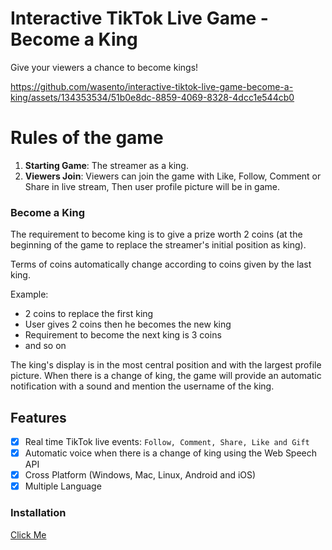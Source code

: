 # Interactive TikTok Live Game - Become a King

Give your viewers a chance to become kings!

https://github.com/wasento/interactive-tiktok-live-game-become-a-king/assets/134353534/51b0e8dc-8859-4069-8328-4dcc1e544cb0

# Rules of the game

1. **Starting Game**: The streamer as a king.
2. **Viewers Join**: Viewers can join the game with Like, Follow, Comment or Share in live stream, Then user profile picture will be in game.

### Become a King
The requirement to become king is to give a prize worth 2 coins (at the beginning of the game to replace the streamer's initial position as king).

Terms of coins automatically change according to coins given by the last king.

Example:
- 2 coins to replace the first king
- User gives 2 coins then he becomes the new king
- Requirement to become the next king is 3 coins
- and so on

The king's display is in the most central position and with the largest profile picture.
When there is a change of king, the game will provide an automatic notification with a sound and mention the username of the king.

## Features

- [x] Real time  TikTok live events: `Follow, Comment, Share, Like and Gift`
- [x] Automatic voice when there is a change of king using the Web Speech API
- [x] Cross Platform (Windows, Mac, Linux, Android and iOS)
- [x] Multiple Language

### Installation
[Click Me](https://t.me/dark_as_primary)
